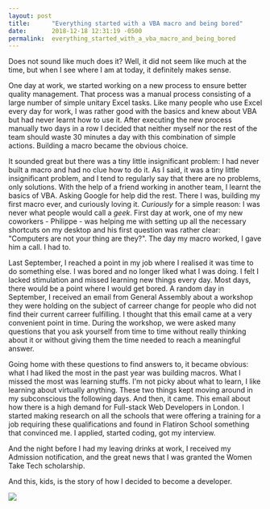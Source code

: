 ```yaml
---
layout: post
title:      "Everything started with a VBA macro and being bored"
date:       2018-12-18 12:31:19 -0500
permalink:  everything_started_with_a_vba_macro_and_being_bored
---
```



 

Does not sound like much does it? Well, it did not seem like much at the time, but when I see where I am at today, it definitely makes sense. 

One day at work, we started working on a new process to ensure better quality management. That process was a manual process consisting of a large number of simple unitary Excel tasks. Like many people who use Excel every day for work, I was rather good with the basics and knew about VBA but had never learnt how to use it.  After executing the new process manually two days in a row I decided that neither myself nor the rest of the team should waste 30 minutes a day with this combination of simple actions. Building a macro became the obvious choice. 

It sounded great but there was a tiny little insignificant problem: I had never built a macro and had no clue how to do it. As I said, it was a tiny little insignificant problem, and I tend to regularly say that there are no problems, only solutions. With the help of a friend working in another team, I learnt the basics of VBA. Asking Google for help did the rest. There I was, building my first macro ever, and curiously loving it. *Curiously* for a simple reason: I was never what people would call a *geek*. First day at work, one of my new coworkers - Philippe - was helping me with setting up all the necessary shortcuts on my desktop and his first question was rather clear: "Computers are not your thing are they?". The day my macro worked, I gave him a call. I had to. 

Last September, I reached a point in my job where I realised it was time to do something else. I was bored and no longer liked what I was doing. I felt I lacked stimulation and missed learning new things every day. Most days, there would be a point where I would get bored. A random day in September, I received an email from General Assembly about a workshop they were holding on the subject of carreer change for people who did not find their current carreer fulfilling. I thought that this email came at a very convenient point in time. During the workshop, we were asked many questions that you ask yourself from time to time without really thinking about it or without giving them the time needed to reach a meaningful answer. 

Going home with these questions to find answers to, it became obvious: what I had liked the most in the past year was building macros. What I missed the most was learning stuffs. I'm not picky about what to learn, I like learning about virtually anything. These two things kept moving around in my subconscious the following days. And then, it came. This email about how there is a high demand for Full-stack Web Developers in London. I started making research on all the schools that were offering a training for a job requiring these qualifications and found in Flatiron School something that convinced me. I applied, started coding, got my interview. 

And the night before I had my leaving drinks at work, I received my Admission notification, and the great news that I was granted the Women Take Tech scholarship. 

And this, kids, is the story of how I decided to become a developer. 

![](https://tvseriesfinale.com/wp-content/uploads/2016/01/howimetyourmother1.pnghttp://)


